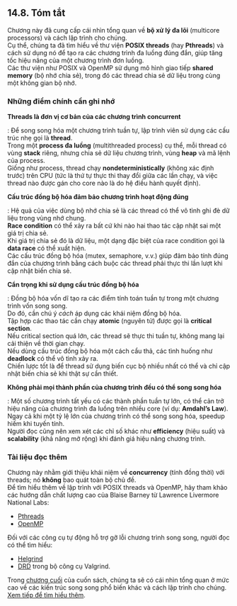 ## 14.8. Tóm tắt

Chương này đã cung cấp cái nhìn tổng quan về **bộ xử lý đa lõi** (multicore processors) và cách lập trình cho chúng.  
Cụ thể, chúng ta đã tìm hiểu về thư viện **POSIX threads** (hay **Pthreads**) và cách sử dụng nó để tạo ra các chương trình đa luồng đúng đắn, giúp tăng tốc hiệu năng của một chương trình đơn luồng.  
Các thư viện như POSIX và OpenMP sử dụng mô hình giao tiếp **shared memory** (bộ nhớ chia sẻ), trong đó các thread chia sẻ dữ liệu trong cùng một không gian bộ nhớ.

### Những điểm chính cần ghi nhớ

**Threads là đơn vị cơ bản của các chương trình concurrent**  

:   Để song song hóa một chương trình tuần tự, lập trình viên sử dụng các cấu trúc nhẹ gọi là **thread**.  
    Trong một **process đa luồng** (multithreaded process) cụ thể, mỗi thread có vùng **stack** riêng, nhưng chia sẻ dữ liệu chương trình, vùng **heap** và mã lệnh của process.  
    Giống như process, thread chạy **nondeterministically** (không xác định trước) trên CPU (tức là thứ tự thực thi thay đổi giữa các lần chạy, và việc thread nào được gán cho core nào là do hệ điều hành quyết định).

**Cấu trúc đồng bộ hóa đảm bảo chương trình hoạt động đúng**  

:   Hệ quả của việc dùng bộ nhớ chia sẻ là các thread có thể vô tình ghi đè dữ liệu trong vùng nhớ chung.  
    **Race condition** có thể xảy ra bất cứ khi nào hai thao tác cập nhật sai một giá trị chia sẻ.  
    Khi giá trị chia sẻ đó là dữ liệu, một dạng đặc biệt của race condition gọi là **data race** có thể xuất hiện.  
    Các cấu trúc đồng bộ hóa (mutex, semaphore, v.v.) giúp đảm bảo tính đúng đắn của chương trình bằng cách buộc các thread phải thực thi lần lượt khi cập nhật biến chia sẻ.

**Cẩn trọng khi sử dụng cấu trúc đồng bộ hóa**  

:   Đồng bộ hóa vốn dĩ tạo ra các điểm tính toán tuần tự trong một chương trình vốn song song.  
    Do đó, cần chú ý *cách* áp dụng các khái niệm đồng bộ hóa.  
    Tập hợp các thao tác cần chạy **atomic** (nguyên tử) được gọi là **critical section**.  
    Nếu critical section quá lớn, các thread sẽ thực thi tuần tự, không mang lại cải thiện về thời gian chạy.  
    Nếu dùng cấu trúc đồng bộ hóa một cách cẩu thả, các tình huống như **deadlock** có thể vô tình xảy ra.  
    Chiến lược tốt là để thread sử dụng biến cục bộ nhiều nhất có thể và chỉ cập nhật biến chia sẻ khi thật sự cần thiết.

**Không phải mọi thành phần của chương trình đều có thể song song hóa**  

:   Một số chương trình tất yếu có các thành phần tuần tự lớn, có thể cản trở hiệu năng của chương trình đa luồng trên nhiều core (ví dụ: **Amdahl’s Law**).  
    Ngay cả khi một tỷ lệ lớn của chương trình có thể song song hóa, speedup hiếm khi tuyến tính.  
    Người đọc cũng nên xem xét các chỉ số khác như **efficiency** (hiệu suất) và **scalability** (khả năng mở rộng) khi đánh giá hiệu năng chương trình.

### Tài liệu đọc thêm

Chương này nhằm giới thiệu khái niệm về **concurrency** (tính đồng thời) với threads; nó **không** bao quát toàn bộ chủ đề.  
Để tìm hiểu thêm về lập trình với POSIX threads và OpenMP, hãy tham khảo các hướng dẫn chất lượng cao của Blaise Barney từ Lawrence Livermore National Labs:  
- [Pthreads](https://hpc-tutorials.llnl.gov/posix/)  
- [OpenMP](https://hpc.llnl.gov/tuts/openMP/)

Đối với các công cụ tự động hỗ trợ gỡ lỗi chương trình song song, người đọc có thể tìm hiểu:  
- [Helgrind](https://valgrind.org/docs/manual/hg-manual.html)  
- [DRD](https://valgrind.org/docs/manual/drd-manual.html) trong bộ công cụ Valgrind.

Trong [chương cuối](../C15-Parallel/index.html#_looking_ahead_other_parallel_systems_and_parallel_programming_models) của cuốn sách, chúng ta sẽ có cái nhìn tổng quan ở mức cao về các kiến trúc song song phổ biến khác và cách lập trình cho chúng.  
[Xem tiếp để tìm hiểu thêm](../C15-Parallel/index.html#_looking_ahead_other_parallel_systems_and_parallel_programming_models).